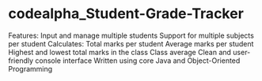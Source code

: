 # codealpha_Student-Grade-Tracker
Features: Input and manage multiple students  Support for multiple subjects per student  Calculates:  Total marks per student  Average marks per student  Highest and lowest total marks in the class  Class average  Clean and user-friendly console interface  Written using core Java and Object-Oriented Programming
